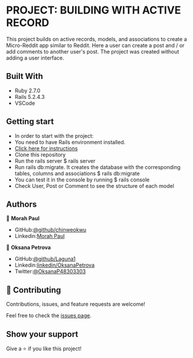 # PROJECT: BUILDING WITH ACTIVE RECORD


This project builds on active records, models, and associations to create a Micro-Reddit app similar to Reddit.
Here a user can create a post and / or add comments to another user's post.
The project was created without adding a user interface.


## Built With

- Ruby 2.7.0
- Rails 5.2.4.3
- VSCode

## Getting start

* In order to start with the project:
* You need to have Rails environment installed. 
* [Click here for instructions](https://guides.rubyonrails.org/getting_started.html)
* Clone this repository 
* Run the rails server
    $ rails server
* Run rails db:migrate. It creates the database with the corresponding tables, columns and associations
    $ rails db:migrate
* You can test it in the console by running
    $ rails console 
* Check User, Post or Comment to see the structure of each model



## Authors

👤 **Morah Paul**

- GitHub:[@github/chinweokwu](https://github.com/chinweokwu)
- Linkedin:[Morah Paul](https://www.linkedin.com/)


👤 **Oksana Petrova**

- GitHub:[@github/Laguna1](https://github.com/Laguna1)
- Linkedin:[linkedin/OksanaPetrova](https://www.linkedin.com/in/oksana-petrova/)
- Twitter:[@OksanaP48303303](https://twitter.com/OksanaP48303303)


## 🤝 Contributing

Contributions, issues, and feature requests are welcome!

Feel free to check the [issues page]().

## Show your support

Give a ⭐️ if you like this project!

